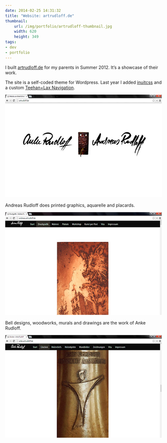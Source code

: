 ```yaml
---
date: 2014-02-25 14:31:32
title: "Website: artrudloff.de"
thumbnail:
    url: /img/portfolio/artrudloff-thumbnail.jpg
    width: 620
    height: 349
tags:
- dev
- portfolio
---
```

I built [artrudloff.de](http://artrudloff.de) for my parents in Summer 2012. It’s a showcase of their work.

The site is a self-coded theme for Wordpress. Last year I added [inuitcss](http://inuitcss.com) and a custom [Teehan+Lax Navigation](http://alexcican.com/post/teehan-lax-navigation).

<img src="/img/portfolio/artrudloff-1.jpg" alt="Website of Anke and Andreas Rudloff – Homepage" width="620" height="330">

Andreas Rudloff does printed graphics, aquarelle and placards.

<img src="/img/portfolio/artrudloff-2.jpg" alt="Website of Andreas Rudloff" width="620" height="330">

Bell designs, woodworks, murals and drawings are the work of Anke Rudloff.

<img src="/img/portfolio/artrudloff-3.jpg" alt="Website of Anke Rudloff" width="620" height="330">
